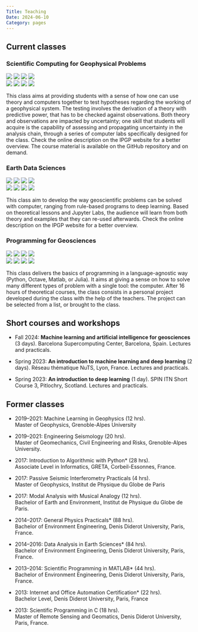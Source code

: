 ```yaml
---
Title: Teaching
Date: 2024-06-10
Category: pages
---
```


## Current classes

### Scientific Computing for Geophysical Problems 

![](https://img.shields.io/badge/Language-English-blue) ![](https://img.shields.io/badge/Duration-50%20hours-blue) ![](https://img.shields.io/badge/Level-Master-blue) ![](https://img.shields.io/badge/Manager-Alexandre%20Fournier-blue) <br> ![](https://img.shields.io/badge/Seismology-white) ![](https://img.shields.io/badge/Computational%20Science-white) ![](https://img.shields.io/badge/Python-white) ![](https://img.shields.io/badge/Jupyter%20Notebooks-white)

This class aims at providing students with a sense of how one can use theory and computers together to test hypotheses regarding the working of a geophysical system. The testing involves the derivation of a theory with predictive power, that has to be checked against observations. Both theory and observations are impacted by uncertainty; one skill that students will acquire is the capability of assessing and propagating uncertainty in the analysis chain, through a series of computer labs specifically designed for the class. Check the online description on the IPGP website for a better overview. The course material is available on the GitHub repository and on demand.

### Earth Data Sciences

![](https://img.shields.io/badge/Language-English-blue) ![](https://img.shields.io/badge/Duration-24%20hours-blue) ![](https://img.shields.io/badge/Level-Master-blue) ![](https://img.shields.io/badge/Manager-Léonard%20Seydoux-blue) <br> ![](https://img.shields.io/badge/Geosciences-white) ![](https://img.shields.io/badge/Data%20Science-white) ![](https://img.shields.io/badge/Machine--learning-white) ![](https://img.shields.io/badge/Jupyter%20Notebooks-white) 

This class aim to develop the way geoscientific problems can be solved with computer, ranging from rule-based programs to deep learning. Based on theoretical lessons and Jupyter Labs, the audience will learn from both theory and examples that they can re-used afterwards. Check the online description on the IPGP website for a better overview.


### Programming for Geosciences

![](https://img.shields.io/badge/Language-French-blue) ![](https://img.shields.io/badge/Duration-32%20hours-blue) ![](https://img.shields.io/badge/Level-Bachelor-blue) ![](https://img.shields.io/badge/Manager-Éric%20Gayer-blue) <br> ![](https://img.shields.io/badge/Geosciences-white) ![](https://img.shields.io/badge/Statistics-white) ![](https://img.shields.io/badge/Python-white) ![](https://img.shields.io/badge/Jupyter%20Notebooks-white) 

This class delivers the basics of programming in a language-agnostic way (Python, Octave, Matlab, or Julia). It aims at giving a sense on how to solve many different types of problem with a single tool: the computer. After 16 hours of theoretical courses, the class consists in a personal project developed during the class with the help of the teachers. The project can be selected from a list, or brought to the class.

## Short courses and workshops

- Fall 2024: **Machine learning and artificial intelligence for geosciences** (3 days). Barcelona Supercomputing Center, Barcelona, Spain. Lectures and practicals.

- Spring 2023: **An introduction to machine learning and deep learning** (2 days). Réseau thématique NuTS, Lyon, France. Lectures and practicals.

- Spring 2023: **An introduction to deep learning** (1 day). SPIN ITN Short Course 3, Pitlochry, Scotland. Lectures and practicals.

## Former classes

- 2019–2021: Machine Learning in Geophysics (12 hrs). <br>
Master of Geophysics, Grenoble-Alpes University

- 2019–2021: Engineering Seismology (20 hrs). <br>
Master of Geomechanics, Civil Engineering and Risks, Grenoble-Alpes University.
- 2017: Introduction to Algorithmic with Python* (28 hrs). <br>
Associate Level in Informatics, GRETA, Corbeil-Essonnes, France.
- 2017: Passive Seismic Interferometry Practicals (4 hrs). <br>
Master of Geophysics, Institut de Physique du Globe de Paris
- 2017: Modal Analysis with Musical Analogy (12 hrs). <br>
Bachelor of Earth and Environment, Institut de Physique du Globe de Paris.
- 2014–2017: General Physics Practicals* (88 hrs). <br>
Bachelor of Environment Engineering, Denis Diderot University, Paris, France.
- 2014–2016: Data Analysis in Earth Sciences* (84 hrs). <br>
Bachelor of Environment Engineering, Denis Diderot University, Paris, France.
- 2013–2014: Scientific Programming in MATLAB* (44 hrs). <br>
Bachelor of Environment Engineering, Denis Diderot University, Paris, France.
- 2013: Internet and Office Automation Certification* (22 hrs). <br>
Bachelor Level, Denis Diderot University, Paris, France
- 2013: Scientific Programming in C (18 hrs). <br>
Master of Remote Sensing and Geomatics, Denis Diderot University, Paris, France.